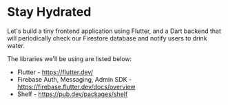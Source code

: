 # Stay Hydrated

Let's build a tiny frontend application using Flutter, and a Dart backend that will periodically check our Firestore database and notify users to drink water.

The libraries we'll be using are listed below:

- Flutter - https://flutter.dev/
- Firebase Auth, Messaging, Admin SDK - https://firebase.flutter.dev/docs/overview
- Shelf - https://pub.dev/packages/shelf
